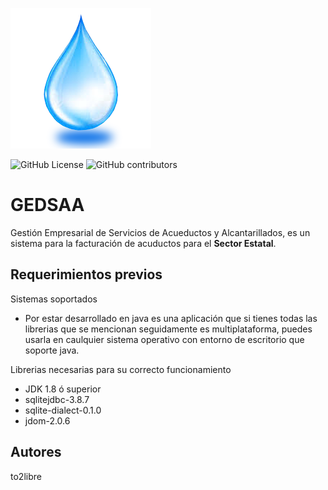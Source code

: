 ![GEDSAA](logos/default.png)

![GitHub License](https://img.shields.io/github/license/to2libre/gedsaa) ![GitHub contributors](https://img.shields.io/github/contributors/to2libre/gedsaa)

# GEDSAA
Gestión Empresarial de Servicios de Acueductos y Alcantarillados, es un sistema para la facturación de acuductos para el <b>Sector Estatal</b>.

## Requerimientos previos
Sistemas soportados
* Por estar desarrollado en java es una aplicación que si tienes todas las librerias que se mencionan seguidamente es multiplataforma, puedes usarla en caulquier sistema operativo con entorno de escritorio que soporte java.


Librerias necesarias para su correcto funcionamiento
* JDK 1.8 ó superior
* sqlitejdbc-3.8.7
* sqlite-dialect-0.1.0
* jdom-2.0.6

## Autores
to2libre
